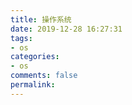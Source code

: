 ```yaml
---
title: 操作系统
date: 2019-12-28 16:27:31
tags:
- os
categories: 
- os
comments: false
permalink: 
---
```



